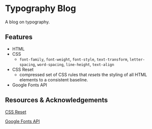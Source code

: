 # Typography Blog
A blog on typography.

## Features
* HTML
* CSS
  * `font-family`, `font-weight`, `font-style`, `text-transform`, `letter-spacing`, `word-spacing`, `line-height`, `text-align`
* CSS Reset
  * compressed set of CSS rules that *resets* the styling of all HTML elements to a consistent baseline.
* Google Fonts API
<!-- * implement `@font-face` ruleset in-place of using a `<link>` element with local font files -->

## Resources & Acknowledgements
[CSS Reset](https://cssdeck.com/blog/what-is-a-css-reset/)

[Google Fonts API](https://fonts.google.com/)